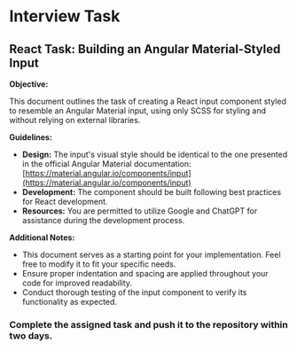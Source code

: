 # Interview Task
## React Task: Building an Angular Material-Styled Input

**Objective:**

This document outlines the task of creating a React input component styled to resemble an Angular Material input, using only SCSS for styling and without relying on external libraries.

**Guidelines:**

* **Design:** The input's visual style should be identical to the one presented in the official Angular Material documentation: [https://material.angular.io/components/input](https://material.angular.io/components/input)
* **Development:**  The component should be built following best practices for React development.
* **Resources:** You are permitted to utilize Google and ChatGPT for assistance during the development process.

**Additional Notes:**

* This document serves as a starting point for your implementation. Feel free to modify it to fit your specific needs.
* Ensure proper indentation and spacing are applied throughout your code for improved readability.
* Conduct thorough testing of the input component to verify its functionality as expected.


### Complete the assigned task and push it to the repository within two days.
